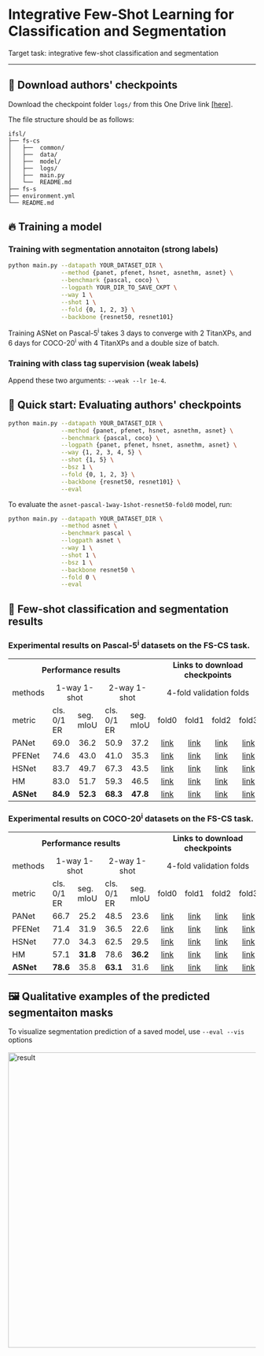 # Integrative Few-Shot Learning for Classification and Segmentation
Target task: integrative few-shot classification and segmentation

<hr>


## :deciduous_tree: Download authors' checkpoints
Download the checkpoint folder `logs/` from this One Drive link [[here]](https://postechackr-my.sharepoint.com/:f:/g/personal/kjdr86_postech_ac_kr/El0fikDWJmBLqdJTqGvxurcBecvl8_dUdVqY6P0Xo__iiA?e=JCkqoM).

The file structure should be as follows:


    ifsl/
    ├── fs-cs
    │   ├──  common/
    │   ├──  data/
    │   ├──  model/
    │   ├──  logs/
    │   ├──  main.py
    │   └──  README.md
    ├── fs-s
    ├── environment.yml
    └── README.md


## :fire: Training a model
### Training with segmentation annotaiton (strong labels)
```bash
python main.py --datapath YOUR_DATASET_DIR \
               --method {panet, pfenet, hsnet, asnethm, asnet} \
               --benchmark {pascal, coco} \
               --logpath YOUR_DIR_TO_SAVE_CKPT \
               --way 1 \
               --shot 1 \
               --fold {0, 1, 2, 3} \
               --backbone {resnet50, resnet101}
```
Training ASNet on Pascal-5<sup>i</sup> takes 3 days to converge with 2 TitanXPs, and 6 days for COCO-20<sup>i</sup> with 4 TitanXPs and a double size of batch.

### Training with class tag supervision (weak labels)
Append these two arguments: `--weak --lr 1e-4`.


## :pushpin: Quick start: Evaluating authors' checkpoints

```bash
python main.py --datapath YOUR_DATASET_DIR \
               --method {panet, pfenet, hsnet, asnethm, asnet} \
               --benchmark {pascal, coco} \
               --logpath {panet, pfenet, hsnet, asnethm, asnet} \
               --way {1, 2, 3, 4, 5} \
               --shot {1, 5} \
               --bsz 1 \
               --fold {0, 1, 2, 3} \
               --backbone {resnet50, resnet101} \
               --eval
```

To evaluate the `asnet-pascal-1way-1shot-resnet50-fold0` model, run:
```bash
python main.py --datapath YOUR_DATASET_DIR \
               --method asnet \
               --benchmark pascal \
               --logpath asnet \
               --way 1 \
               --shot 1 \
               --bsz 1 \
               --backbone resnet50 \
               --fold 0 \
               --eval
```


## :art: Few-shot classification and segmentation results
### Experimental results on Pascal-5<sup>i</sup> datasets on the FS-CS task.

<table>
  <tr>
    <td colspan="5" align="center"><strong>Performance results</strong></td>
    <td colspan="4" align="center"><strong>Links to download checkpoints</strong></td>
  </tr>
  <tr>
    <td>methods</td>
    <td colspan="2" align="center">1-way 1-shot</td>
    <td colspan="2" align="center">2-way 1-shot</td>
    <td colspan="4" align="center">4-fold validation folds</td>
  </tr>
  <tr>
    <td>metric</td>
    <td>cls. 0/1 ER</td>
    <td>seg. mIoU</td>
    <td>cls. 0/1 ER</td>
    <td>seg. mIoU</td>
    <td>fold0</td>
    <td>fold1</td>
    <td>fold2</td>
    <td>fold3</td>
  </tr>
  <tr>
    <td>PANet</td>
    <td align="center">69.0</td>
    <td align="center">36.2</td>
    <td align="center">50.9</td>
    <td align="center">37.2</td>
    <td align="center"><a href="https://postechackr-my.sharepoint.com/:u:/g/personal/kjdr86_postech_ac_kr/ER3fBqs4iKlDhEz0C_b_NngB6bPD2SoA6jVFlfWTU2ldQw?e=bTUtKH">link</a></td>
    <td align="center"><a href="https://postechackr-my.sharepoint.com/:u:/g/personal/kjdr86_postech_ac_kr/Ee9au2cdjA5LuF_xlIGu4nQBC_PhanzXFCqXlqLUENqzdw?e=kmWctH">link</a></td>
    <td align="center"><a href="https://postechackr-my.sharepoint.com/:u:/g/personal/kjdr86_postech_ac_kr/ES5uUrTAmoRIrxk90lTjwEsBDDZ6MXOHUdCjSwGri4Svsg?e=rxYpUB">link</a></td>
    <td align="center"><a href="https://postechackr-my.sharepoint.com/:u:/g/personal/kjdr86_postech_ac_kr/EbW1KydUYF9Fup_wC9Kq43YBj_XFUrrKWCi_DPbl3D0JDQ?e=laqxhu">link</a></td>
  </tr>
  <tr>
    <td>PFENet</td>
    <td align="center">74.6</td>
    <td align="center">43.0</td>
    <td align="center">41.0</td>
    <td align="center">35.3</td>
    <td align="center"><a href="https://postechackr-my.sharepoint.com/:u:/g/personal/kjdr86_postech_ac_kr/EUygG7W6RQVDmrF2mEpuN6IBLzuz0sXhtg-sLrqaIplGOQ?e=Q1JqVZ">link</a></td>
    <td align="center"><a href="https://postechackr-my.sharepoint.com/:u:/g/personal/kjdr86_postech_ac_kr/EVlxKFB-hXBIudhibzk3RCkBAFtsTf_0oZrpQw0azueMMQ?e=9NLu78">link</a></td>
    <td align="center"><a href="https://postechackr-my.sharepoint.com/:u:/g/personal/kjdr86_postech_ac_kr/EfoC1TR6i6tOieQ8AYo67h4BnP2OFYMRQLOQ4vf1WaLjrQ?e=pIlI4p">link</a></td>
    <td align="center"><a href="https://postechackr-my.sharepoint.com/:u:/g/personal/kjdr86_postech_ac_kr/EY7iiZsz6OVHhS4_I1MoD3gBJ8GIqNEG7Tu_OyJEnwWQog?e=b2jSD0">link</a></td>
  </tr>
  <tr>
    <td>HSNet</td>
    <td align="center">83.7</td>
    <td align="center">49.7</td>
    <td align="center">67.3</td>
    <td align="center">43.5</td>
    <td align="center"><a href="https://postechackr-my.sharepoint.com/:u:/g/personal/kjdr86_postech_ac_kr/EU0G5WHy55ZKpe64xME7FYoBJTCuiCKhpvz76PksTIihGg?e=779yiQ">link</a></td>
    <td align="center"><a href="https://postechackr-my.sharepoint.com/:u:/g/personal/kjdr86_postech_ac_kr/EcSHlaVcKWVHj4a1ziH7wnsBSb5U15nKOmJ8coTttLFOSw?e=3dwejE">link</a></td>
    <td align="center"><a href="https://postechackr-my.sharepoint.com/:u:/g/personal/kjdr86_postech_ac_kr/EeBNPNfn3btOmqzYrTg_AO8Bry_5pdpMRHWd4zExL_7M8g?e=v4iKQa">link</a></td>
    <td align="center"><a href="https://postechackr-my.sharepoint.com/:u:/g/personal/kjdr86_postech_ac_kr/EbGtbcjQRIlBtUkjNnpmFlABkOyOMBEYfRhQn4vHQ4x-Yg?e=kWVyI5">link</a></td>
  </tr>
  <tr>
    <td>HM</td>
    <td align="center">83.0</td>
    <td align="center">51.7</td>
    <td align="center">59.3</td>
    <td align="center">46.5</td>
    <td align="center"><a href="https://postechackr-my.sharepoint.com/:u:/g/personal/kjdr86_postech_ac_kr/ERcjoZW6i4BEqGRsoroXKMoBkHzUstmz1y2oYqQCkY7foA?e=xUMOWv">link</a></td>
    <td align="center"><a href="https://postechackr-my.sharepoint.com/:u:/g/personal/kjdr86_postech_ac_kr/ESjOUETWrAVLtJTpnHb3WDgBPNgwEhFPrfje2L_3FwVOZA?e=CdN4qO">link</a></td>
    <td align="center"><a href="https://postechackr-my.sharepoint.com/:u:/g/personal/kjdr86_postech_ac_kr/EfoC1TR6i6tOieQ8AYo67h4BnP2OFYMRQLOQ4vf1WaLjrQ?e=clrAiE">link</a></td>
    <td align="center"><a href="https://postechackr-my.sharepoint.com/:u:/g/personal/kjdr86_postech_ac_kr/Ec-uxwM_zeBHoN_BVN1Cx6EBsEDsmULBDW3PDjJ_w1NHNQ?e=SmZcYj">link</a></td>
  </tr>    
  <tr>
    <td><strong>ASNet</td>
    <td align="center"><strong>84.9</td>
    <td align="center"><strong>52.3</td>
    <td align="center"><strong>68.3</td>
    <td align="center"><strong>47.8</td>
    <td align="center"><a href="https://postechackr-my.sharepoint.com/:u:/g/personal/kjdr86_postech_ac_kr/EflCyuDUUWZDm-9us5PCRYQBg-K3Qtl1tUpP1V6u2PnAwg?e=ldQNXY">link</a></td>
    <td align="center"><a href="https://postechackr-my.sharepoint.com/:u:/g/personal/kjdr86_postech_ac_kr/EQc_JznzLOpKrXOrw_tu-uEBqdDNTTvjs1ymPwu8bQukIA?e=enpBRQ">link</a></td>
    <td align="center"><a href="https://postechackr-my.sharepoint.com/:u:/g/personal/kjdr86_postech_ac_kr/EUuz1mpwCXJDncO7_L8i-t8BzG_j8aoMUhr9W5SvN6mQpA?e=k1Hstw">link</a></td>
    <td align="center"><a href="https://postechackr-my.sharepoint.com/:u:/g/personal/kjdr86_postech_ac_kr/EbH9mzV1t_5Cu-9VcHsO8eEBr9Sl1MTWzDxkcrSAk-AS1Q?e=bHKNhD">link</a></td>
  </tr>
</table>


### Experimental results on COCO-20<sup>i</sup> datasets on the FS-CS task.

<table>
  <tr>
    <td colspan="5" align="center"><strong>Performance results</strong></td>
    <td colspan="4" align="center"><strong>Links to download checkpoints</strong></td>
  </tr>
  <tr>
    <td>methods</td>
    <td colspan="2" align="center">1-way 1-shot</td>
    <td colspan="2" align="center">2-way 1-shot</td>
    <td colspan="4" align="center">4-fold validation folds</td>
  </tr>
  <tr>
    <td>metric</td>
    <td>cls. 0/1 ER</td>
    <td>seg. mIoU</td>
    <td>cls. 0/1 ER</td>
    <td>seg. mIoU</td>
    <td>fold0</td>
    <td>fold1</td>
    <td>fold2</td>
    <td>fold3</td>
  </tr>
  <tr>
    <td>PANet</td>
    <td align="center">66.7</td>
    <td align="center">25.2</td>
    <td align="center">48.5</td>
    <td align="center">23.6</td>
    <td align="center"><a href="https://postechackr-my.sharepoint.com/:u:/g/personal/kjdr86_postech_ac_kr/EfgJWNUDI51FssJAsWLHAlUBKLGuXA6sJ0dauV7GEiyJag?e=kcEzFm">link</a></td>
    <td align="center"><a href="https://postechackr-my.sharepoint.com/:u:/g/personal/kjdr86_postech_ac_kr/EU6bl8Q_UT1AombkrlURbIgBDImFxujyEGAhjbxTYD048Q?e=Ax7kPX">link</a></td>
    <td align="center"><a href="https://postechackr-my.sharepoint.com/:u:/g/personal/kjdr86_postech_ac_kr/EdhTHAt9DXRIhJljLwnNygkBlSZh0fKTSGQQlkCrRgT4kg?e=MphqbR">link</a></td>
    <td align="center"><a href="https://postechackr-my.sharepoint.com/:u:/g/personal/kjdr86_postech_ac_kr/EdLS8_ZsNn9AoWeoOPZaUY8B9Vb4Ympc0k9gQv36te-0ig?e=A5Kbau">link</a></td>
  </tr>
  <tr>
    <td>PFENet</td>
    <td align="center">71.4</td>
    <td align="center">31.9</td>
    <td align="center">36.5</td>
    <td align="center">22.6</td>
    <td align="center"><a href="https://postechackr-my.sharepoint.com/:u:/g/personal/kjdr86_postech_ac_kr/EdH9cNuvdudBv24JBlRl-OYBS1RN2dLAuVJj-QHwxFE2CA?e=RdZXl6">link</a></td>
    <td align="center"><a href="https://postechackr-my.sharepoint.com/:u:/g/personal/kjdr86_postech_ac_kr/EUKXo-i1IydPg4IgLjiHG9IBBARah2Y0gNSk3zJcXgbwVg?e=NBazEw">link</a></td>
    <td align="center"><a href="https://postechackr-my.sharepoint.com/:u:/g/personal/kjdr86_postech_ac_kr/EaMi_nlKQvhNsPL2s-QajoYBV_Hz5otsrDbpgJrv4FlrRw?e=hDcEeq">link</a></td>
    <td align="center"><a href="https://postechackr-my.sharepoint.com/:u:/g/personal/kjdr86_postech_ac_kr/EWnc-nZHNAdCtv5QEO1psGsBdZIlvfwpBapYpVP0OP87NA?e=P3sdOS">link</a></td>
  </tr>
  <tr>
    <td>HSNet</td>
    <td align="center">77.0</td>
    <td align="center">34.3</td>
    <td align="center">62.5</td>
    <td align="center">29.5</td>
    <td align="center"><a href="https://postechackr-my.sharepoint.com/:u:/g/personal/kjdr86_postech_ac_kr/EZZQ9g0eYapGgaRsOrEif-QBPEFRpV7veRrj9GwzE2av8A?e=pdxlri">link</a></td>
    <td align="center"><a href="https://postechackr-my.sharepoint.com/:u:/g/personal/kjdr86_postech_ac_kr/ERwOpzFBJ1xMpNMbvQjps9YB4__Joo5bfOzqobqhocHvOA?e=nFZTFG">link</a></td>
    <td align="center"><a href="https://postechackr-my.sharepoint.com/:u:/g/personal/kjdr86_postech_ac_kr/Ebt5nVQOREJNptdnv4LstkABYq723EbxD5o6T98kumvV1Q?e=eQhozE">link</a></td>
    <td align="center"><a href="https://postechackr-my.sharepoint.com/:u:/g/personal/kjdr86_postech_ac_kr/EYrdn8Y0Rr1NhsPzPxmXyBUBWQEB6cUGr55hV2Sw4_qkAQ?e=izidwn">link</a></td>
  </tr>
  <tr>
    <td>HM</td>
    <td align="center">57.1</td>
    <td align="center"><strong>31.8</td>
    <td align="center">78.6</td>
    <td align="center"><strong>36.2</td>
    <td align="center"><a href="https://postechackr-my.sharepoint.com/:u:/g/personal/kjdr86_postech_ac_kr/EaKP3l7rm9VOvnHIpgwRmdABLRleM1fLZxC44cycdnLX9A?e=HfajaU">link</a></td>
    <td align="center"><a href="https://postechackr-my.sharepoint.com/:u:/g/personal/kjdr86_postech_ac_kr/EVZuvJk-EctBlvvab_QcSEMBRs5G3OdjT3xg_DqYFUrcjQ?e=TiIyN5">link</a></td>
    <td align="center"><a href="https://postechackr-my.sharepoint.com/:u:/g/personal/kjdr86_postech_ac_kr/EXasCI21r2hHsroPVbwfR5wBvq9uQK0HhTmheMfgj4Fc0A?e=KYSKBJ">link</a></td>
    <td align="center"><a href="https://postechackr-my.sharepoint.com/:u:/g/personal/kjdr86_postech_ac_kr/EczBEyk_ChBMqUfFN-uytZcBBfEySOLr7NDetFG6C-RXEw?e=pA8jDJ">link</a></td>
  </tr>  
  <tr>
    <td><strong>ASNet</td>
    <td align="center"><strong>78.6</td>
    <td align="center">35.8</td>
    <td align="center"><strong>63.1</td>
    <td align="center">31.6</td>
    <td align="center"><a href="https://postechackr-my.sharepoint.com/:u:/g/personal/kjdr86_postech_ac_kr/EZFaxVbn5oNErJpqI7NUqqIBvC6awz6PL8rzvZ26OGbi3A?e=mla59Y">link</a></td>
    <td align="center"><a href="https://postechackr-my.sharepoint.com/:u:/g/personal/kjdr86_postech_ac_kr/ERQl3U8iQyZHq8z8es1a7ZMBUB_L82MA4LYCHZnEF9Gyog?e=dVsyYe">link</a></td>
    <td align="center"><a href="https://postechackr-my.sharepoint.com/:u:/g/personal/kjdr86_postech_ac_kr/EXwVcWGBrsJGofB5ifpenIgBJDsYY2tT84A32PF-_jYCCw?e=5e3eiL">link</a></td>
    <td align="center"><a href="https://postechackr-my.sharepoint.com/:u:/g/personal/kjdr86_postech_ac_kr/EbxL8q-j4BZClr2bVw3oAtkBD50pPHoej5SadCIp3nXXBw?e=V3vHYa">link</a></td>
  </tr>
</table>

## :framed_picture: Qualitative examples of the predicted segmentaiton masks
To visualize segmentation prediction of a saved model, use `--eval --vis` options
<br> <br>
<img src="data/assets/segpred.png" alt="result" width="600"/>
